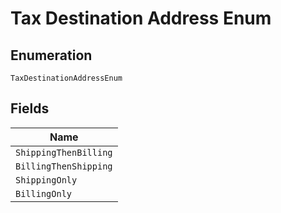 
# Tax Destination Address Enum

## Enumeration

`TaxDestinationAddressEnum`

## Fields

| Name |
|  --- |
| `ShippingThenBilling` |
| `BillingThenShipping` |
| `ShippingOnly` |
| `BillingOnly` |

